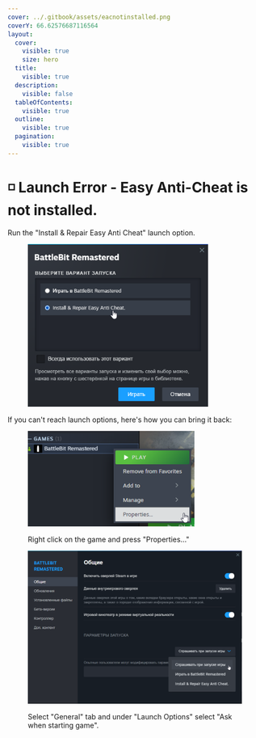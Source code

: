 ```yaml
---
cover: ../.gitbook/assets/eacnotinstalled.png
coverY: 66.62576687116564
layout:
  cover:
    visible: true
    size: hero
  title:
    visible: true
  description:
    visible: false
  tableOfContents:
    visible: true
  outline:
    visible: true
  pagination:
    visible: true
---
```


# ◽ Launch Error - Easy Anti-Cheat is not installed.

Run the "Install & Repair Easy Anti Cheat" launch option.

<figure><img src="../.gitbook/assets/repaireac.png" alt="" width="357"><figcaption></figcaption></figure>

If you can't reach launch options, here's how you can bring it back:

<figure><img src="../.gitbook/assets/properties.png" alt="" width="330"><figcaption><p>Right click on the game and press "Properties..."</p></figcaption></figure>

<figure><img src="../.gitbook/assets/askwhenstarting.png" alt="" width="563"><figcaption><p>Select "General" tab and under "Launch Options" select "Ask when starting game".</p></figcaption></figure>
